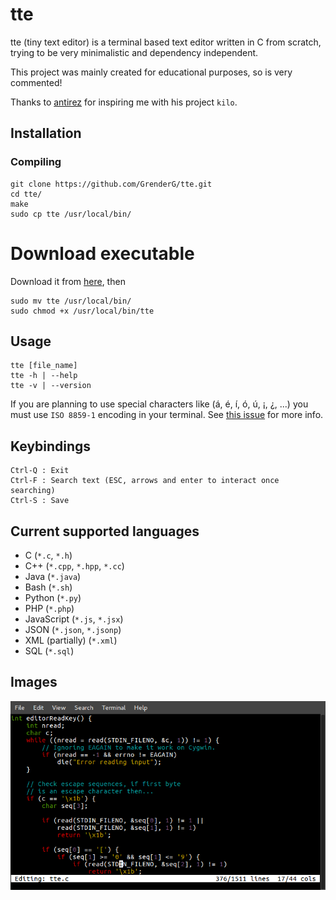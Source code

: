 # tte

tte (tiny text editor) is a terminal based text editor written in C from scratch, trying to be very minimalistic and dependency independent. 

This project was mainly created for educational purposes, so is very commented!

Thanks to [antirez](http://antirez.com) for inspiring me with his project `kilo`.

## Installation

### Compiling
```
git clone https://github.com/GrenderG/tte.git
cd tte/
make
sudo cp tte /usr/local/bin/
```
# Download executable
Download it from [here](https://github.com/GrenderG/tte/releases/download/0.0.1/tte), then
```
sudo mv tte /usr/local/bin/
sudo chmod +x /usr/local/bin/tte
``` 

## Usage
```
tte [file_name]
tte -h | --help
tte -v | --version
```
If you are planning to use special characters like (á, é, í, ó, ú, ¡, ¿, ...) you must use `ISO 8859-1` encoding in your terminal. See [this issue](https://github.com/GrenderG/tte/issues/2) for more info.

## Keybindings
```
Ctrl-Q : Exit
Ctrl-F : Search text (ESC, arrows and enter to interact once searching)
Ctrl-S : Save
```

## Current supported languages
* C (`*.c`, `*.h`)
* C++ (`*.cpp`, `*.hpp`, `*.cc`)
* Java (`*.java`)
* Bash (`*.sh`)
* Python (`*.py`)
* PHP (`*.php`)
* JavaScript (`*.js`, `*.jsx`)
* JSON (`*.json`, `*.jsonp`)
* XML (partially) (`*.xml`)
* SQL (`*.sql`)

## Images
![First screenshot](https://raw.githubusercontent.com/GrenderG/tte/master/images/scr_1.png)
